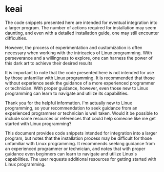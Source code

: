 # keai

The code snippets presented here are intended for eventual integration into a larger program. The number of actions required for installation may seem daunting, and even with a detailed installation guide, one may still encounter difficulties. 

However, the process of experimentation and customization is often necessary when working with the intricacies of Linux programming. With perseverance and a willingness to explore, one can harness the power of this dark art to achieve their desired results 

It is important to note that the code presented here is not intended for use by those unfamiliar with Linux programming. It is recommended that those without experience seek the guidance of a more experienced programmer or technician. With proper guidance, however, even those new to Linux programming can learn to navigate and utilize its capabilities.

Thank you for the helpful information. I'm actually new to Linux programming, so your recommendation to seek guidance from an experienced programmer or technician is well taken. Would it be possible to include some resources or references that could help someone like me get started with Linux programming? 

This document provides code snippets intended for integration into a larger program, but notes that the installation process may be difficult for those unfamiliar with Linux programming. It recommends seeking guidance from an experienced programmer or technician, and notes that with proper guidance even beginners can learn to navigate and utilize Linux's capabilities. The user requests additional resources for getting started with Linux programming.
